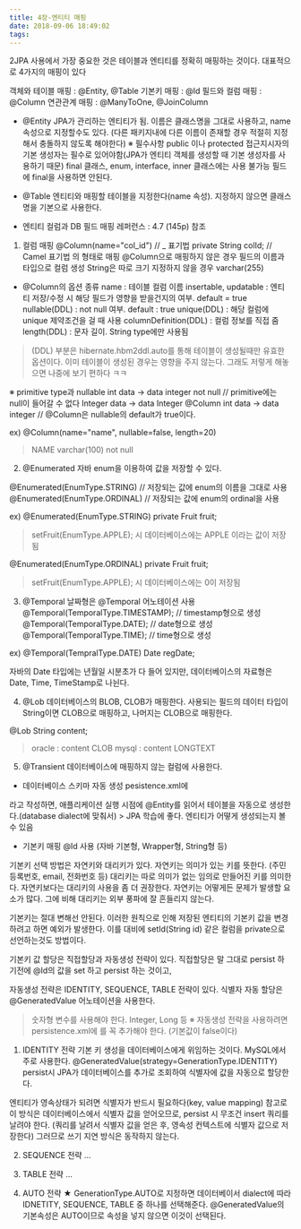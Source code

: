 ```yaml
---
title: 4장-엔티티 매핑
date: 2018-09-06 18:49:02
tags:
---
```


2JPA 사용에서 가장 중요한 것은 테이블과 엔티티를 정확히 매핑하는 것이다.
대표적으로 4가지의 매핑이 있다

객체와 테이블 매핑 : @Entity, @Table
기본키 매핑 : @Id
필드와 컬럼 매핑 : @Column
연관관계 매핑 : @ManyToOne, @JoinColumn

- @Entity
JPA가 관리하는 엔티티가 됨. 이름은 클래스명을 그대로 사용하고, name 속성으로 지정할수도 있다.
(다른 패키지내에 다른 이름이 존재할 경우 적절히 지정해서 충돌하지 않도록 해야한다)
※ 필수사항
public 이나 protected 접근지시자의 기본 생성자는 필수로 있어야함(JPA가 엔티티 객체를 생성할 때 기본 생성자를 사용하기 때문)
final 클래스, enum, interface, inner 클래스에는 사용 불가능
필드에 final을 사용하면 안된다.

- @Table
엔티티와 매핑할 테이블을 지정한다(name 속성). 지정하지 않으면 클래스명을 기본으로 사용한다.

- 엔티티 컬럼과 DB 필드 매핑 레퍼런스 : 4.7 (145p) 참조
1) 컬럼 매핑
@Column(name="col_id") // _ 표기법
private String colId; // Camel 표기법
의 형태로 매핑
@Column으로 매핑하지 않은 경우 필드의 이름과 타입으로 컬럼 생성
String은 따로 크기 지정하지 않을 경우 varchar(255)

- @Column의 옵션 종류
name : 테이블 컬럼 이름
insertable, updatable : 엔티티 저장/수정 시 해당 필드가 영향을 받을건지의 여부. default = true
nullable(DDL) : not null 여부. default : true
unique(DDL) : 해당 컬럼에 unique 제약조건을 걸 때 사용
columnDefinition(DDL) : 컬럼 정보를 직접 줌
length(DDL) : 문자 길이. String type에만 사용됨
> (DDL) 부분은 hibernate.hbm2ddl.auto를 통해 테이블이 생성될때만 유효한 옵션이다.
이미 테이블이 생성된 경우는 영향을 주지 않는다.
그래도 저렇게 해놓으면 나중에 보기 편하다 ㅋㅋ

※ primitive type과 nullable
int data -> data integer not null // primitive에는 null이 들어갈 수 없다
Integer data -> data Integer
@Column int data -> data integer // @Column은 nullable의 default가 true이다.

ex) 
@Column(name="name", nullable=false, length=20)
> NAME varchar(100) not null

2) @Enumerated
자바 enum을 이용하여 값을 저장할 수 있다.

@Enumerated(EnumType.STRING) // 저장되는 값에 enum의 이름을 그대로 사용
@Enumerated(EnumType.ORDINAL) // 저장되는 값에 enum의 ordinal을 사용

ex) 
@Enumerated(EnumType.STRING)
private Fruit fruit;
> setFruit(EnumType.APPLE); 시 데이터베이스에는 APPLE 이라는 값이 저장됨

@Enumerated(EnumType.ORDINAL)
private Fruit fruit;
> setFruit(EnumType.APPLE); 시 데이터베이스에는 0이 저장됨

3) @Temporal
날짜형은 @Temporal 어노테이션 사용
@Temporal(TemporalType.TIMESTAMP); // timestamp형으로 생성
@Temporal(TemporalType.DATE); // date형으로 생성
@Temporal(TemporalType.TIME); // time형으로 생성

ex)
@Temporal(TempralType.DATE)
Date regDate;

자바의 Date 타입에는 년월일 시분초가 다 들어 있지만, 데이터베이스의 자료형은 Date, Time, TimeStamp로 나뉜다.

4) @Lob
데이터베이스의 BLOB, CLOB가 매핑한다.
사용되는 필드의 데이터 타입이 String이면 CLOB으로 매핑하고, 나머지는 CLOB으로 매핑한다.

@Lob
String content;
> oracle : content CLOB
> mysql : content LONGTEXT

5) @Transient
데이터베이스에 매핑하지 않는 컬럼에 사용한다.



- 데이터베이스 스키마 자동 생성
pesistence.xml에
<property name="hibernate.hbm2ddl.auto" value="create"/>
라고 작성하면, 애플리케이션 실행 시점에 @Entity를 읽어서 테이블을 자동으로 생성한다.(database dialect에 맞춰서)
> JPA 학습에 좋다. 엔티티가 어떻게 생성되는지 볼 수 있음

- 기본키 매핑
@Id 사용 (자바 기본형, Wrapper형, String형 등)

기본키 선택 방법은 자연키와 대리키가 있다.
자연키는 의미가 있는 키를 뜻한다. (주민등록번호, email, 전화번호 등)
대리키는 따로 의미가 없는 임의로 만들어진 키를 의미한다.
자연키보다는 대리키의 사용을 좀 더 권장한다. 자연키는 어떻게든 문제가 발생할 요소가 많다.
그에 비해 대리키는 외부 풍파에 잘 흔들리지 않는다.

기본키는 절대 변해선 안된다.
이러한 원칙으로 인해 저장된 엔티티의 기본키 값을 변경하려고 하면 예외가 발생한다.
이를 대비에 setId(String id) 같은 컬럼을 private으로 선언하는것도 방법이다.

기본키 값 할당은 직접할당과 자동생성 전략이 있다.
직접할당은 말 그대로 persist 하기전에 @Id의 값을 set 하고 persist 하는 것이고,

자동생성 전략은 IDENTITY, SEQUENCE, TABLE 전략이 있다.
식별자 자동 할당은 @GeneratedValue 어노테이션을 사용한다. 
> 숫자형 변수를 사용해야 한다. Integer, Long 등
※ 자동생성 전략을 사용하려면 persistence.xml에
<property name="hibernate.id.new_generator_mappings" value="true"/>를 꼭 추가해야 한다. (기본값이 false이다)

1) IDENTITY 전략
기본 키 생성을 데이터베이스에게 위임하는 것이다. MySQL에서 주로 사용한다.
@GeneratedValue(strategy=GenerationType.IDENTITY)
persist시 JPA가 데이터베이스를 추가로 조회하여 식별자에 값을 자동으로 할당한다.

엔티티가 영속상태가 되려면 식별자가 반드시 필요하다(key, value mapping)
참고로 이 방식은 데이터베이스에서 식별자 값을 얻어오므로, persist 시 무조건 insert 쿼리를 날려야 한다.
(쿼리를 날려서 식별자 값을 얻은 후, 영속성 컨텍스트에 식별자 값으로 저장한다)
그러므로 쓰기 지연 방식은 동작하지 않는다.

2) SEQUENCE 전략
...

3) TABLE 전략
...

4) AUTO 전략 ★
GenerationType.AUTO로 지정하면 데이터베이서 dialect에 따라 IDNETITY, SEQUENCE, TABLE 중 하나를 선택해준다.
@GeneratedValue의 기본속성은 AUTO이므로 속성을 넣지 않으면 이것이 선택된다.

<!-- more -->